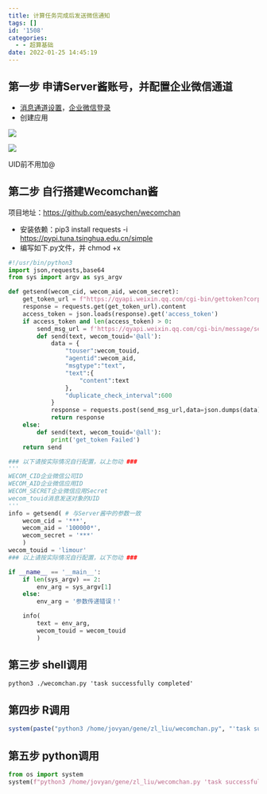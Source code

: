 ```yaml
---
title: 计算任务完成后发送微信通知
tags: []
id: '1508'
categories:
  - - 超算基础
date: 2022-01-25 14:45:19
---
```


## 第一步 申请Server酱账号，并配置企业微信通道

*   [消息通道设置](https://sct.ftqq.com/forward)，[企业微信登录](https://work.weixin.qq.com/wework_admin/loginpage_wx?from=myhome)
*   创建应用

[![](https://img.limour.top/archives_2023/blog_wp/2022/01/image-26.webp)](https://img.limour.top/archives_2023/blog_wp/2022/01/image-26.webp)

[![](https://img.limour.top/archives_2023/blog_wp/2022/01/image-27.webp)](https://img.limour.top/archives_2023/blog_wp/2022/01/image-27.webp)

UID前不用加@

## 第二步 自行搭建Wecomchan酱

项目地址：https://github.com/easychen/wecomchan

*   安装依赖：pip3 install requests -i https://pypi.tuna.tsinghua.edu.cn/simple
*   编写如下.py文件，并 chmod +x

```python
#!/usr/bin/python3
import json,requests,base64
from sys import argv as sys_argv

def getsend(wecom_cid, wecom_aid, wecom_secret):
    get_token_url = f"https://qyapi.weixin.qq.com/cgi-bin/gettoken?corpid={wecom_cid}&corpsecret={wecom_secret}"
    response = requests.get(get_token_url).content
    access_token = json.loads(response).get('access_token')
    if access_token and len(access_token) > 0:
        send_msg_url = f'https://qyapi.weixin.qq.com/cgi-bin/message/send?access_token={access_token}'
        def send(text, wecom_touid='@all'):
            data = {
                "touser":wecom_touid,
                "agentid":wecom_aid,
                "msgtype":"text",
                "text":{
                    "content":text
                },
                "duplicate_check_interval":600
            }
            response = requests.post(send_msg_url,data=json.dumps(data)).content
            return response
    else:
        def send(text, wecom_touid='@all'):
            print('get_token Failed')
    return send

### 以下请按实际情况自行配置，以上勿动 ###
'''
WECOM_CID企业微信公司ID
WECOM_AID企业微信应用ID
WECOM_SECRET企业微信应用Secret
wecom_touid消息发送对象的UID
'''
info = getsend( # 与Server酱中的参数一致
    wecom_cid = '***',
    wecom_aid = '100000*',
    wecom_secret = '***'
    )
wecom_touid = 'limour'
### 以上请按实际情况自行配置，以下勿动 ###

if __name__ == '__main__':
    if len(sys_argv) == 2:
        env_arg = sys_argv[1]
    else:
        env_arg = '参数传递错误！'

    info(
        text = env_arg,
        wecom_touid = wecom_touid
        )
```

## 第三步 shell调用

```shell
python3 ./wecomchan.py 'task successfully completed'
```

## 第四步 R调用

```r
system(paste("python3 /home/jovyan/gene/zl_liu/wecomchan.py", "'task successfully completed'"), intern = T)
```

## 第五步 python调用

```python
from os import system
system(f"python3 /home/jovyan/gene/zl_liu/wecomchan.py 'task successfully completed'")
```
